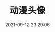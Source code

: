 ---
title: 动漫头像
date: 2021-09-12 23:29:06
updated: 2021-09-12 23:29:06
layout: gallery
password: test
photos:
  - caption: 
    src: /images/albums-avatar/动漫头像01.jpg
    desc: 

  - caption: 
    src: /images/albums-avatar/动漫头像02.jpg
    desc: 
---